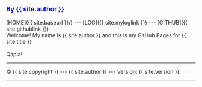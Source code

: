 ---
---
<span style="color:blue; font-weight:bold; font-size:larger;">By {{ site.author }}</span>
<br><br>
[HOME]({{ site.baseurl }}/) ---
[LOG]({{ site.myloglink }}) ---
[GITHUB]({{ site.githublink }})
<br>
Welcome!
My name is {{ site.author }} and this is my GitHub Pages for {{ site.title }}
<br><br>
Qapla!
<br>
<hr>
&copy; {{ site.copyright }} --- {{ site.author }} --- Version: {{ site.version }}.
<hr>
<br>
